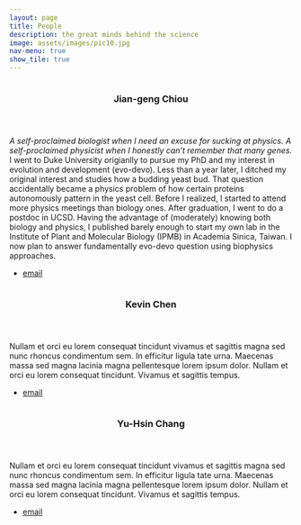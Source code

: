 ```yaml
---
layout: page
title: People
description: the great minds behind the science
image: assets/images/pic10.jpg
nav-menu: true
show_tile: true
---
```


<section id="two" class="spotlights">
	<section>
		<a href="generic.html" class="image">
			<img src="{% link assets/images/b_profile_Jian-geng.jpg %}" alt="" data-position="center center" />
		</a>
		<div class="content">
			<div class="inner">
				<header class="major">
					<h3>Jian-geng Chiou</h3>
				</header>
				<p><i>A self-proclaimed biologist when I need an excuse for sucking at physics. A self-proclaimed physicist when I honestly can’t remember that many genes.</i><br>
				I went to Duke University origianlly to pursue my PhD and my interest in evolution and development (evo-devo). Less than a year later, I ditched my original interest and studies how a budding yeast bud. That question accidentally became a physics problem of how certain proteins autonomously pattern in the yeast cell. Before I realized, I started to attend more physics meetings than biology ones. After graduation, I went to do a postdoc in UCSD. Having the advantage of (moderately) knowing both biology and physics, I published barely enough to start my own lab in the Institute of Plant and Molecular Biology (IPMB) in Academia Sinica, Taiwan. I now plan to answer fundamentally evo-devo question using biophysics approaches.</p>
				<ul class="actions">
                    <li><a href="mailto:jchiou@gate.sinica.edu.tw" class="button icon fa-paper-plane">email</a></li>
                </ul>
			</div>
		</div>
	</section>
	<section>
		<a href="generic.html" class="image">
			<img src="{% link assets/images/pic01.jpg %}" alt="" data-position="top center" />
		</a>
		<div class="content">
			<div class="inner">
				<header class="major">
					<h3>Kevin Chen</h3>
				</header>
				<p>Nullam et orci eu lorem consequat tincidunt vivamus et sagittis magna sed nunc rhoncus condimentum sem. In efficitur ligula tate urna. Maecenas massa sed magna lacinia magna pellentesque lorem ipsum dolor. Nullam et orci eu lorem consequat tincidunt. Vivamus et sagittis tempus.</p>
                <ul class="actions">
                    <li><a href="mailto:kchen01@gate.sinica.edu.tw" class="button icon fa-paper-plane">email</a></li>
                </ul>
			</div>
		</div>
	</section>
	<section>
		<a href="generic.html" class="image">
			<img src="{% link assets/images/pic06.jpg %}" alt="" data-position="25% 25%" />
		</a>
		<div class="content">
			<div class="inner">
				<header class="major">
					<h3>Yu-Hsin Chang</h3>
				</header>
				<p>Nullam et orci eu lorem consequat tincidunt vivamus et sagittis magna sed nunc rhoncus condimentum sem. In efficitur ligula tate urna. Maecenas massa sed magna lacinia magna pellentesque lorem ipsum dolor. Nullam et orci eu lorem consequat tincidunt. Vivamus et sagittis tempus.</p>
				<ul class="actions">
                    <li><a href="mailto:luciferous0808@gate.sinica.edu.tw" class="button icon fa-paper-plane">email</a></li>
                </ul>
			</div>
		</div>
	</section>
</section>